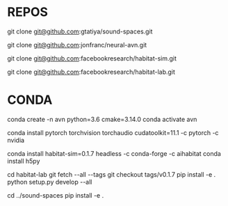 # REPOS

git clone git@github.com:gtatiya/sound-spaces.git

git clone git@github.com:jonfranc/neural-avn.git

git clone git@github.com:facebookresearch/habitat-sim.git

git clone git@github.com:facebookresearch/habitat-lab.git

# CONDA 

conda create -n avn python=3.6 cmake=3.14.0
conda activate avn

conda install pytorch torchvision torchaudio cudatoolkit=11.1 -c pytorch -c nvidia

conda install habitat-sim=0.1.7 headless -c conda-forge -c aihabitat
conda install h5py

cd habitat-lab
git fetch --all --tags
git checkout tags/v0.1.7
pip install -e .
python setup.py develop --all

cd ../sound-spaces
pip install -e .


